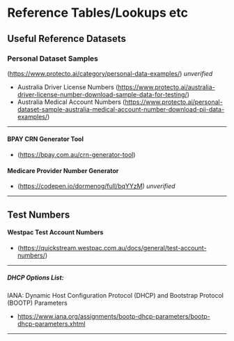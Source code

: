 # Reference Tables/Lookups etc

## Useful Reference Datasets


### Personal Dataset Samples
(https://www.protecto.ai/category/personal-data-examples/) _unverified_

- Australia Driver License Numbers (https://www.protecto.ai/australia-driver-license-number-download-sample-data-for-testing/)
- Australia Medical Account Numbers (https://www.protecto.ai/personal-dataset-sample-australia-medical-account-number-download-pii-data-examples/)

-----

#### BPAY CRN Generator Tool
- (https://bpay.com.au/crn-generator-tool)


#### Medicare Provider Number Generator
- (https://codepen.io/dormenog/full/bqYYzM) _unverified_

-----------

## Test Numbers

#### Westpac Test Account Numbers
- (https://quickstream.westpac.com.au/docs/general/test-account-numbers/)

-----

##### DHCP Options List:
IANA: Dynamic Host Configuration Protocol (DHCP) and Bootstrap Protocol (BOOTP) Parameters
- https://www.iana.org/assignments/bootp-dhcp-parameters/bootp-dhcp-parameters.xhtml

------
